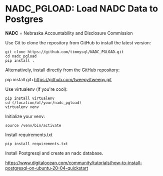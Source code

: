 # NADC_PGLOAD: Load NADC Data to Postgres
**NADC** = Nebraska Accountability and Disclosure Commission

Use Git to clone the repository from GitHub to install the latest version:

    git clone https://github.com/timmysql/NADC_PGLOAD.git
    cd nadc_pgload
    pip install .

Alternatively, install directly from the GitHub repository:

pip install git+https://github.com/tweepy/tweepy.git

Use virtualenv (if you're cool):

    pip install virtualenv
    cd (/location/of/your/nadc_pgload)
    virtualenv venv

Initialize your venv:

    source /venv/bin/activate

Install requirements.txt

    pip install requirements.txt


Install Postgresql and create an nadc database.
      
https://www.digitalocean.com/community/tutorials/how-to-install-postgresql-on-ubuntu-20-04-quickstart
